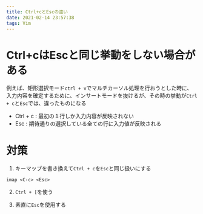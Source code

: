 ```yaml
---
title: Ctrl+cとEscの違い
date: 2021-02-14 23:57:38
tags: Vim
---
```

# Ctrl+cはEscと同じ挙動をしない場合がある
例えば、矩形選択モード`ctrl + v`でマルチカーソル処理を行おうとした時に、入力内容を確定するために、インサートモードを抜けるが、その時の挙動が`Ctrl + c`と`Esc`では、違ったものになる
- Ctrl + c : 最初の１行しか入力内容が反映されない
- Esc : 期待通りの選択している全ての行に入力値が反映される

# 対策
1. キーマップを書き換えて`Ctrl + c`を`Esc`と同じ扱いにする
```
imap <C-c> <Esc>
```

2. `Ctrl + [`を使う

3. 素直に`Esc`を使用する

